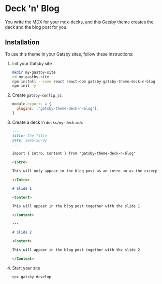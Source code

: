 # Deck 'n' Blog

You write the MDX for your [mdx-deck](https://github.com/jxnblk/mdx-deck)s, and this Gatsby theme creates the deck and the blog post for you.

## Installation

To use this theme in your Gatsby sites, follow these instructions:

1. Init your Gatsby site

   ```sh
   mkdir my-gastby-site
   cd my-gastby-site
   npm install --save react react-dom gatsby gatsby-theme-deck-n-blog
   npm init -y
   ```

1. Create `gatsby-config.js`:

   ```js
   module.exports = {
     plugins: ["gatsby-theme-deck-n-blog"],
   }
   ```

1. Create a deck in `decks/my-deck.mdx`

   ```md
   ---
   title: The Title
   date: 1986-20-02
   ---

   import { Intro, Content } from "gatsby-theme-deck-n-blog"

   <Intro>

   This will only appear in the blog post as an intro an as the excerpt.

   </Intro>

   # Slide 1

   <Content>

   This will appear in the blog post together with the slide 1

   </Content>

   ---

   # Slide 2

   <Content>

   This will appear in the blog post together with the slide 2

   </Content>
   ```

1. Start your site

   ```sh
   npx gatsby develop
   ```
